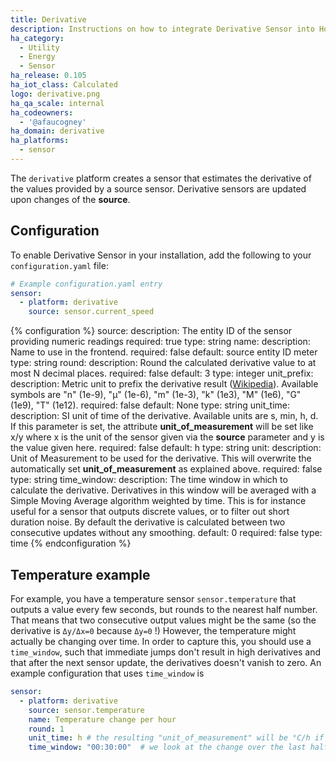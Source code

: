 ```yaml
---
title: Derivative
description: Instructions on how to integrate Derivative Sensor into Home Assistant.
ha_category:
  - Utility
  - Energy
  - Sensor
ha_release: 0.105
ha_iot_class: Calculated
logo: derivative.png
ha_qa_scale: internal
ha_codeowners:
  - '@afaucogney'
ha_domain: derivative
ha_platforms:
  - sensor
---
```


The `derivative` platform creates a sensor that estimates the derivative of the values provided by a source sensor.
Derivative sensors are updated upon changes of the **source**.

## Configuration

To enable Derivative Sensor in your installation, add the following to your `configuration.yaml` file:

```yaml
# Example configuration.yaml entry
sensor:
  - platform: derivative
    source: sensor.current_speed
```

{% configuration %}
source:
  description: The entity ID of the sensor providing numeric readings
  required: true
  type: string
name:
  description: Name to use in the frontend.
  required: false
  default: source entity ID meter
  type: string
round:
  description: Round the calculated derivative value to at most N decimal places.
  required: false
  default: 3
  type: integer
unit_prefix:
  description: Metric unit to prefix the derivative result ([Wikipedia](https://en.wikipedia.org/wiki/Unit_prefix)). Available symbols are "n" (1e-9), "µ" (1e-6), "m" (1e-3), "k" (1e3), "M" (1e6), "G" (1e9), "T" (1e12).
  required: false
  default: None
  type: string
unit_time:
  description: SI unit of time of the derivative. Available units are s, min, h, d. If this parameter is set, the attribute **unit_of_measurement** will be set like x/y where x is the unit of the sensor given via the **source** parameter and y is the value given here.
  required: false
  default: h
  type: string
unit:
  description: Unit of Measurement to be used for the derivative. This will overwrite the automatically set **unit_of_measurement** as explained above.
  required: false
  type: string
time_window:
  description: The time window in which to calculate the derivative. Derivatives in this window will be averaged with a Simple Moving Average algorithm weighted by time. This is for instance useful for a sensor that outputs discrete values, or to filter out short duration noise. By default the derivative is calculated between two consecutive updates without any smoothing.
  default: 0
  required: false
  type: time
{% endconfiguration %}

## Temperature example

For example, you have a temperature sensor `sensor.temperature` that outputs a value every few seconds, but rounds to the nearest half number.
That means that two consecutive output values might be the same (so the derivative is `Δy/Δx=0` because `Δy=0` !)
However, the temperature might actually be changing over time.
In order to capture this, you should use a `time_window`, such that immediate jumps don't result in high derivatives and that after the next sensor update, the derivatives doesn't vanish to zero.
An example configuration that uses `time_window` is

```yaml
sensor:
  - platform: derivative
    source: sensor.temperature
    name: Temperature change per hour
    round: 1
    unit_time: h # the resulting "unit_of_measurement" will be °C/h if the sensor.temperate has set °C as its unit
    time_window: "00:30:00"  # we look at the change over the last half hour
```
